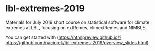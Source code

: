 # lbl-extremes-2019
Materials for July 2019 short course on statistical software for climate extremes at LBL, focusing on extRemes, climextRemes and NIMBLE.

You can get started with (https://htmlpreview.github.io/?https://github.com/paciorek/lbl-extremes-2019/overview_slides.html).
